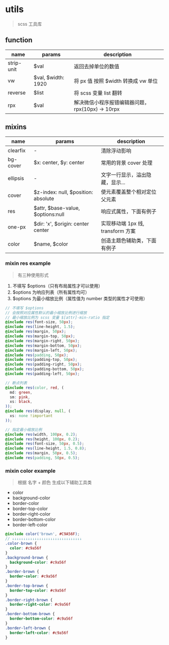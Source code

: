 # utils
> scss 工具库

## function

 name       | params             | description
 ---------- | ------------------ | --------------------------------------
 strip-unit | $val               | 返回去掉单位的数值
 vw         | $val, $width: 1920 | 将 px 值 按照 $width 转换成 vw 单位
 reverse    | $list              | 将 scss 变量 list 翻转
 rpx        | $val               | 解决微信小程序报错编辑器问题，rpx(10px) -> 10rpx

## mixins

 name       | params                              | description
 ---------- | ----------------------------------- | --------------------------------------
 clearfix   | -                                   | 清除浮动影响
 bg-cover   | $x: center, $y: center              | 常用的背景 cover 处理
 ellipsis   | -                                   | 文字一行显示，溢出隐藏，显示...
 cover      | $z-index: null, $position: absolute | 使元素覆盖整个相对定位父元素
 res        | $attr, $base-value, $options:null   | 响应式属性，下面有例子
 one-px     | $dir: 'x', $origin: center center   | 实现移动端 1px 线, transform 方案
 color      | $name, $color                       | 创造主题色辅助类，下面有例子
 
### mixin res example
> 有三种使用形式

1. 不填写 $options（只有布局属性才可以使用）
2. $options 为响应列表（所有属性均可）
3. $options 为最小缩放比例（属性值为 number 类型的属性才可使用）

```scss
// 不填写 $options
// 会按照对应属性默认的最小缩放比例进行缩放
// 最小缩放比例为 scss 变量 $[attr]-min-ratio 指定
@include res(font-size, 50px);
@include res(line-height, 1.5);
@include res(margin, 50px);
@include res(margin-top, 50px);
@include res(margin-right, 50px);
@include res(margin-bottom, 50px);
@include res(margin-left, 50px);
@include res(padding, 50px);
@include res(padding-top, 50px);
@include res(padding-right, 50px);
@include res(padding-bottom, 50px);
@include res(padding-left, 50px);

// 断点列表
@include res(color, red, (
  md: green,
  sm: pink,
  xs: black,
));
@include res(display, null, (
  xs: none !important
));

// 指定最小缩放比例
@include res(width, 100px, 0.2);
@include res(height, 100px, 0.2);
@include res(font-size, 50px, 0.5);
@include res(line-height, 1.5, 0.8);
@include res(margin, 50px, 0.5);
@include res(padding, 50px, 0.5);
```

### mixin color example
> 根据 名字 + 颜色 生成以下辅助工具类

+ color
+ background-color
+ border-color
+ border-top-color
+ border-right-color
+ border-bottom-color
+ border-left-color

```scss
@include color('brown', #C9A56F);
// ↓↓↓↓↓↓↓↓↓↓↓↓↓↓↓↓↓↓↓↓↓↓↓↓↓↓↓↓↓↓↓
.color-brown {
  color: #c9a56f
}
.background-brown {
  background-color: #c9a56f
}
.border-brown {
  border-color: #c9a56f
}
.border-top-brown {
  border-top-color: #c9a56f
}
.border-right-brown {
  border-right-color: #c9a56f
}
.border-bottom-brown {
  border-bottom-color: #c9a56f
}
.border-left-brown {
  border-left-color: #c9a56f
}
```
